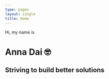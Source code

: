 ```yaml
---
type: pages
layout: single
title: Home
---
```


Hi, my name is
# Anna Dai 🤓
## Striving to build better solutions